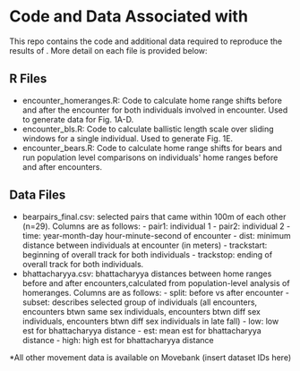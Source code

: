 # Code and Data Associated with <Paper name here>

This repo contains the code and additional data required to reproduce the results of <paper name here>. More detail on each file is provided below:

## R Files
- encounter_homeranges.R: Code to calculate home range shifts before and after the encounter for both individuals involved in encounter. Used to generate data for Fig. 1A-D.
- encounter_bls.R: Code to calculate ballistic length scale over sliding windows for a single individual. Used to generate Fig. 1E.
- encounter_bears.R: Code to calculate home range shifts for bears and run population level comparisons on individuals' home ranges before and after encounters. 

## Data Files
- bearpairs_final.csv: selected pairs that came within 100m of each other (n=29). Columns are as follows:          - pair1: individual 1
      - pair2: individual 2
      - time: year-month-day hour-minute-second of encounter
      - dist: minimum distance between individuals at encounter (in meters)
      - trackstart: beginning of overall track for both individuals
      - trackstop: ending of overall track for both individuals.
- bhattacharyya.csv: bhattacharyya distances between home ranges before and after encounters,calculated from population-level analysis of homeranges. Columns are as follows:
      - split: before vs after encounter
      - subset: describes selected group of individuals (all encounters, encounters btwn same sex individuals, encounters btwn diff sex individuals, encounters btwn diff sex individuals in late fall)
      - low: low est for bhattacharyya distance
      - est: mean est for bhattacharyya distance
      - high: high est for bhattacharyya distance
      
*All other movement data is available on Movebank (insert dataset IDs here)
      
      
      
      